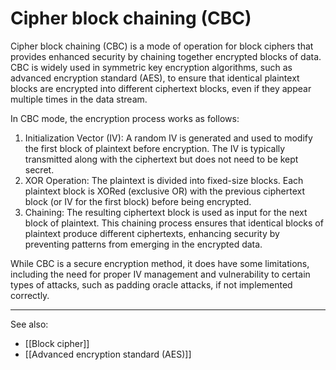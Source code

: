 
# Cipher block chaining (CBC)

Cipher block chaining (CBC) is a mode of operation for block ciphers that provides enhanced security by chaining together encrypted blocks of data. CBC is widely used in symmetric key encryption algorithms, such as advanced encryption standard (AES), to ensure that identical plaintext blocks are encrypted into different ciphertext blocks, even if they appear multiple times in the data stream.

In CBC mode, the encryption process works as follows:

1. Initialization Vector (IV): A random IV is generated and used to modify the first block of plaintext before encryption. The IV is typically transmitted along with the ciphertext but does not need to be kept secret.
2. XOR Operation: The plaintext is divided into fixed-size blocks. Each plaintext block is XORed (exclusive OR) with the previous ciphertext block (or IV for the first block) before being encrypted.
3. Chaining: The resulting ciphertext block is used as input for the next block of plaintext. This chaining process ensures that identical blocks of plaintext produce different ciphertexts, enhancing security by preventing patterns from emerging in the encrypted data.

While CBC is a secure encryption method, it does have some limitations, including the need for proper IV management and vulnerability to certain types of attacks, such as padding oracle attacks, if not implemented correctly.

---

See also:

- [[Block cipher]]
- [[Advanced encryption standard (AES)]]



